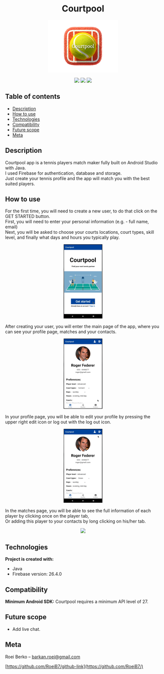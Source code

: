 <p>
<h1 align="center"> Courtpool</h1>
</p>

<p align="center">
<img src="./readme_assets/courtpool_splash.png" width="45%">
</p>

<p align="center">
  <img src="https://img.shields.io/badge/made%20by-roeib7-blue">
  <img src="https://img.shields.io/badge/Java-100%25-brightgreen">
  <img src="https://img.shields.io/badge/android%20studio-4.2-green">
</p>

## Table of contents
* [Description](#description)
* [How to use](#How-to-use)
* [Technologies](#technologies)
* [Compatibility](#compatibility)
* [Future scope](#future-scope)
* [Meta](#meta)



## Description
Courtpool app is a tennis players match maker fully built on Android Studio with Java.\
I used Firebase for authentication, database and storage.\
Just create your tennis profile and the app will match you with the best suited players.

## How to use
For the first time, you will need to create a new user, to do that click on the GET STARTED button.\
First, you will need to enter your personal information (e.g. - full name, email)\
Next, you will be asked to choose your courts locations, court types, skill level, and finally what days and hours you typically play. 
<p align="center">
  <img src="./readme_assets/create.gif" width="25%">
</p>


After creating your user, you will enter the main page of the app, where you can see your profile page, matches and your contacts.

<p align="center">
  <img src="./readme_assets/main.gif" width="25%">
</p>

In your profile page, you will be able to edit your profile by pressing the upper right edit icon or log out with the log out icon.

<p align="center">
  <img src="./readme_assets/edit.gif" width="25%">
</p>


In the matches page, you will be able to see the full information of each player by clicking once on the player tab,\
Or adding this player to your contacts by long clicking on his/her tab.

<p align="center">
  <img src="./readme_assets/matches.gif" width="25%">
</p>


## Technologies
<b>Project is created with:</b>
* Java
* Firebase version: 26.4.0

## Compatibility
<b>Minimum Android SDK:</b> Courtpool requires a minimum API level of 27.

## Future scope

- Add live chat.

## Meta

Roei Berko – barkan.roei@gmail.com


[https://github.com/RoeiB7/github-link](https://github.com/RoeiB7/)
